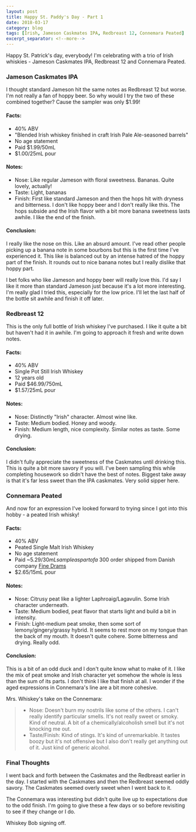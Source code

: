 ```yaml
---
layout: post
title: Happy St. Paddy's Day - Part 1
date: 2018-03-17
category: blog
tags: [Irish, Jameson Caskmates IPA, Redbreast 12, Connemara Peated]
excerpt_separator: <!--more-->
---
```


Happy St. Patrick's day, everybody! I'm celebrating with a trio of Irish whiskies - Jameson Caskmates IPA, Redbreast 12 and Connemara Peated.

<!--more-->

### Jameson Caskmates IPA

I thought standard Jameson hit the same notes as Redbreast 12 but worse. I'm not really a fan of hoppy beer. So why would I try the two of these combined together? Cause the sampler was only $1.99!

#### Facts:

* 40% ABV
* "Blended Irish whiskey finished in craft Irish Pale Ale-seasoned barrels"
* No age statement
* Paid $1.99/50mL
* $1.00/25mL pour

#### Notes:

* Nose: Like regular Jameson with floral sweetness. Bananas. Quite lovely, actually!
* Taste: Light, bananas
* Finish: First like standard Jameson and then the hops hit with dryness and bitterness. I don't like hoppy beer and I don't really like this. The hops subside and the Irish flavor with a bit more banana sweetness lasts awhile. I like the end of the finish.

#### Conclusion:

I really like the nose on this. Like an absurd amount. I've read other people picking up a banana note in some bourbons but this is the first time I've experienced it. This like is balanced out by an intense hatred of the hoppy part of the finish. It rounds out to nice banana notes but I really dislike that hoppy part.

I bet folks who like Jameson and hoppy beer will really love this. I'd say I like it more than standard Jameson just because it's a lot more interesting. I'm really glad I tried this, especially for the low price. I'll let the last half of the bottle sit awhile and finish it off later.

### Redbreast 12

This is the only full bottle of Irish whiskey I've purchased. I like it quite a bit but haven't had it in awhile. I'm going to approach it fresh and write down notes.

#### Facts:

* 40% ABV
* Single Pot Still Irish Whiskey
* 12 years old
* Paid $46.99/750mL
* $1.57/25mL pour

#### Notes:

* Nose: Distinctly "Irish" character. Almost wine like.
* Taste: Medium bodied. Honey and woody.
* Finish: Medium length, nice complexity. Similar notes as taste. Some drying.

#### Conclusion:

I didn't fully appreciate the sweetness of the Caskmates until drinking this. This is quite a bit more savory if you will. I've been sampling this while completing housework so didn't have the best of notes. Biggest take away is that it's far less sweet than the IPA caskmates. Very solid sipper here.

### Connemara Peated

And now for an expression I've looked forward to trying since I got into this hobby - a peated Irish whisky!

#### Facts:

* 40% ABV
* Peated Single Malt Irish Whiskey
* No age statement
* Paid ~$5.29/30mL sample as part of a ~$300 order shipped from Danish company [Fine Drams](https://www.finedrams.com)
* $2.65/15mL pour

#### Notes:

* Nose: Citrusy peat like a lighter Laphroaig/Lagavulin. Some Irish character underneath.
* Taste: Medium bodied, peat flavor that starts light and build a bit in intensity.
* Finish: Light-medium peat smoke, then some sort of lemony/gingery/grassy hybrid. It seems to rest more on my tongue than the back of my mouth. It doesn't quite cohere. Some bitterness and drying. Really odd.

#### Conclusion:

This is a bit of an odd duck and I don't quite know what to make of it. I like the mix of peat smoke and Irish character yet somehow the whole is less than the sum of its parts. I don't think I like that finish at all. I wonder if the aged expressions in Connemara's line are a bit more cohesive.

Mrs. Whiskey's take on the Connemara:

> * Nose: Doesn't burn my nostrils like some of the others. I can't really identify particular smells. It's not really sweet or smoky. Kind of neutral. A bit of a chemically/alcoholish smell but it's not knocking me out.  
> * Taste/Finish: Kind of stings. It's kind of unremarkable. It tastes boozy but it's not offensive but I also don't really get anything out of it. Just kind of generic alcohol.


### Final Thoughts

I went back and forth between the Caskmates and the Redbreast earlier in the day. I started with the Caskmates and then the Redbreast seemed oddly savory. The Caskmates seemed overly sweet when I went back to it.

The Connemara was interesting but didn't quite live up to expectations due to the odd finish. I'm going to give these a few days or so before revisiting to see if they change or I do.

Whiskey Bob signing off.

